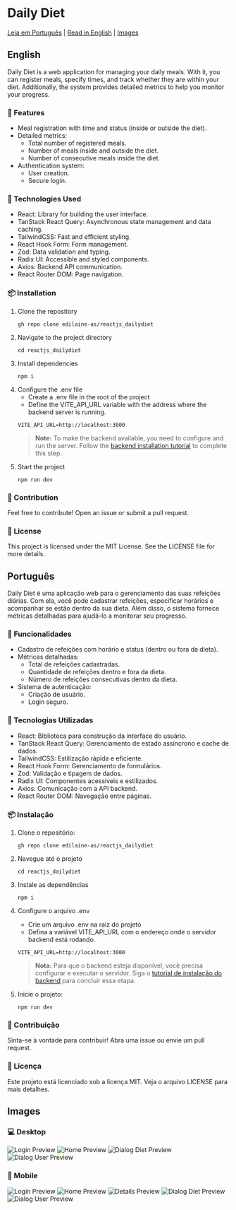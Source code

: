 # Daily Diet

[Leia em Português](#português) | [Read in English](#english) | [Images](#images)

## English
Daily Diet is a web application for managing your daily meals. With it, you can register meals, specify times, and track whether they are within your diet. Additionally, the system provides detailed metrics to help you monitor your progress.

### 📝 Features
* Meal registration with time and status (inside or outside the diet).
* Detailed metrics:
  - Total number of registered meals.
  - Number of meals inside and outside the diet.
  - Number of consecutive meals inside the diet.
* Authentication system:
  - User creation.
  - Secure login.
 
### 🚀 Technologies Used
* React: Library for building the user interface.
* TanStack React Query: Asynchronous state management and data caching.
* TailwindCSS: Fast and efficient styling.
* React Hook Form: Form management.
* Zod: Data validation and typing.
* Radix UI: Accessible and styled components.
* Axios: Backend API communication.
* React Router DOM: Page navigation.

### 📦 Installation
1. Clone the repository
   ```
   gh repo clone edilaine-as/reactjs_dailydiet
   ```
2. Navigate to the project directory
   ```
   cd reactjs_dailydiet
   ```
3. Install dependencies
   ```
   npm i
   ```
4. Configure the .env file
   * Create a .env file in the root of the project
   * Define the VITE_API_URL variable with the address where the backend server is running.
    ```
   VITE_API_URL=http://localhost:3000
   ```
    > **Note:** To make the backend available, you need to configure and run the server. Follow the [backend installation tutorial](https://github.com/edilaine-as/NodeJS-Daily-Diet/edit/master/README.md) to complete this step.
6. Start the project
   ```
   npm run dev
   ```
### 🤝 Contribution
Feel free to contribute! Open an issue or submit a pull request.
### 📄 License
This project is licensed under the MIT License. See the LICENSE file for more details.




## Português
Daily Diet é uma aplicação web para o gerenciamento das suas refeições diárias. Com ela, você pode cadastrar refeições, especificar horários e acompanhar se estão dentro da sua dieta. Além disso, o sistema fornece métricas detalhadas para ajudá-lo a monitorar seu progresso.

### 📝 Funcionalidades
* Cadastro de refeições com horário e status (dentro ou fora da dieta).
* Métricas detalhadas:
  - Total de refeições cadastradas.
  -  Quantidade de refeições dentro e fora da dieta.
  -   Número de refeições consecutivas dentro da dieta.
* Sistema de autenticação:
  - Criação de usuário.
  - Login seguro.
### 🚀 Tecnologias Utilizadas
* React: Biblioteca para construção da interface do usuário.
* TanStack React Query: Gerenciamento de estado assíncrono e cache de dados.
* TailwindCSS: Estilização rápida e eficiente.
* React Hook Form: Gerenciamento de formulários.
* Zod: Validação e tipagem de dados.
* Radix UI: Componentes acessíveis e estilizados.
* Axios: Comunicação com a API backend.
* React Router DOM: Navegação entre páginas.

### 📦 Instalação
1. Clone o repositório:
   ```
   gh repo clone edilaine-as/reactjs_dailydiet
   ```
2. Navegue até o projeto
   ```
   cd reactjs_dailydiet
   ```
3. Instale as dependências
   ```
   npm i
   ```
4. Configure o arquivo .env
   * Crie um arquivo .env na raiz do projeto
   * Defina a variável VITE_API_URL com o endereço onde o servidor backend está rodando.
    ```
   VITE_API_URL=http://localhost:3000
   ```
    > **Nota:** Para que o backend esteja disponível, você precisa configurar e executar o servidor. Siga o [tutorial de instalação do backend](https://github.com/edilaine-as/NodeJS-Daily-Diet/edit/master/README.md) para concluir essa etapa.

6. Inicie o projeto:
   ```
   npm run dev
   ```
### 🤝 Contribuição
Sinta-se à vontade para contribuir! Abra uma issue ou envie um pull request.
### 📄 Licença
Este projeto está licenciado sob a licença MIT. Veja o arquivo LICENSE para mais detalhes.

## Images

### 💻 Desktop
![Login Preview](./assets/login.jpg)
![Home Preview](./assets/home.jpg)
![Dialog Diet Preview](./assets/dialog-diet.jpg)
![Dialog User Preview](./assets/dialog-user.jpg)

### 📱 Mobile
![Login Preview](./assets/mobile-login.jpg)
![Home Preview](./assets/mobile-home.jpg)
![Details Preview](./assets/mobile-details.jpg)
![Dialog Diet Preview](./assets/mobile-dialog-diet.jpg)
![Dialog User Preview](./assets/mobile-dialog-user.jpg)